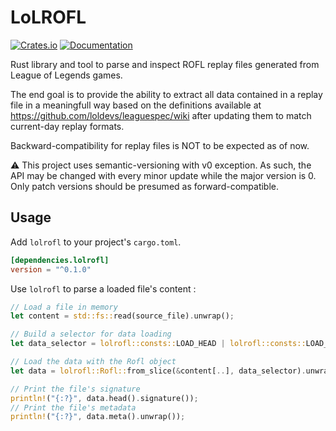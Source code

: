 # LoLROFL

[![Crates.io](https://img.shields.io/crates/v/lolrofl.svg?maxAge=2592000)](https://crates.io/crates/lolrofl)
[![Documentation](https://docs.rs/lolrofl/badge.svg)](https://docs.rs/lolrofl)

Rust library and tool to parse and inspect ROFL replay files generated from League of Legends games.

The end goal is to provide the ability to extract all data contained in a replay file in a meaningfull way based on the definitions available at https://github.com/loldevs/leaguespec/wiki after updating them to match current-day replay formats.

Backward-compatibility for replay files is NOT to be expected as of now.

:warning: This project uses semantic-versioning with v0 exception. As such, the API may be changed with every minor update while the major version is 0. Only patch versions should be presumed as forward-compatible.

## Usage

Add `lolrofl` to your project's `cargo.toml`.

```toml
[dependencies.lolrofl]
version = "^0.1.0"
```

Use `lolrofl` to parse a loaded file's content :

```rust
// Load a file in memory
let content = std::fs::read(source_file).unwrap();

// Build a selector for data loading
let data_selector = lolrofl::consts::LOAD_HEAD | lolrofl::consts::LOAD_METADATA;

// Load the data with the Rofl object
let data = lolrofl::Rofl::from_slice(&content[..], data_selector).unwrap();

// Print the file's signature
println!("{:?}", data.head().signature());
// Print the file's metadata
println!("{:?}", data.meta().unwrap());
```
